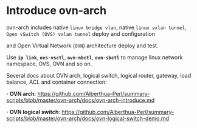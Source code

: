 # Introduce ovn-arch

ovn-arch includes native `linux bridge vlan`, native `linux vxlan tunnel`, `Open vSwitch (OVS) vxlan tunnel` deploy and configuration

and Open Virtual Network (`OVN`) architecture deploy and test.

Use **`ip link`**, **`ovs-vsctl`**, **`ovn-nbctl`**, **`ovn-sbctl`** to manage linux network namespace, OVS, OVN and so on.

Several docs about OVN arch, logical switch, logical router, gateway, load balance, ACL and container connection:

**·** **OVN arch**: https://github.com/Alberthua-Perl/summary-scripts/blob/master/ovn-arch/docs/ovn-arch-introduce.md

**·** **OVN logical switch**: https://github.com/Alberthua-Perl/summary-scripts/blob/master/ovn-arch/docs/ovn-logical-switch-demo.md

